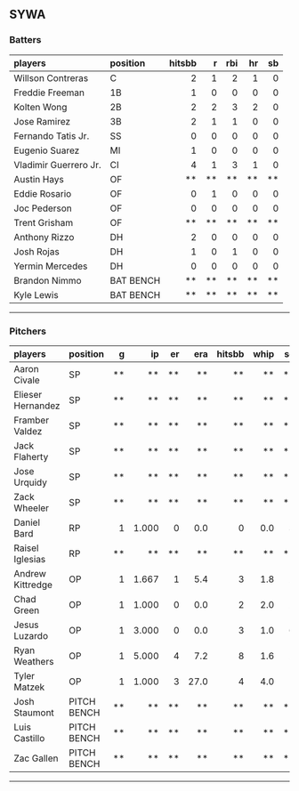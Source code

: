 ## SYWA

### Batters

 
|players               |position  | hitsbb|  r| rbi| hr| sb| 
|:---------------------|:---------|------:|--:|---:|--:|--:| 
|Willson Contreras     |C         |      2|  1|   2|  1|  0| 
|Freddie Freeman       |1B        |      1|  0|   0|  0|  0| 
|Kolten Wong           |2B        |      2|  2|   3|  2|  0| 
|Jose Ramirez          |3B        |      2|  1|   1|  0|  0| 
|Fernando Tatis Jr.    |SS        |      0|  0|   0|  0|  0| 
|Eugenio Suarez        |MI        |      1|  0|   0|  0|  0| 
|Vladimir Guerrero Jr. |CI        |      4|  1|   3|  1|  0| 
|Austin Hays           |OF        |     **| **|  **| **| **| 
|Eddie Rosario         |OF        |      0|  1|   0|  0|  0| 
|Joc Pederson          |OF        |      0|  0|   0|  0|  0| 
|Trent Grisham         |OF        |     **| **|  **| **| **| 
|Anthony Rizzo         |DH        |      2|  0|   0|  0|  0| 
|Josh Rojas            |DH        |      1|  0|   1|  0|  0| 
|Yermin Mercedes       |DH        |      0|  0|   0|  0|  0| 
|Brandon Nimmo         |BAT BENCH |     **| **|  **| **| **| 
|Kyle Lewis            |BAT BENCH |     **| **|  **| **| **| 


* * *

### Pitchers

 
|players           |position    |  g|    ip| er|  era| hitsbb| whip| so|  w| sv| 
|:-----------------|:-----------|--:|-----:|--:|----:|------:|----:|--:|--:|--:| 
|Aaron Civale      |SP          | **|    **| **|   **|     **|   **| **| **| **| 
|Elieser Hernandez |SP          | **|    **| **|   **|     **|   **| **| **| **| 
|Framber Valdez    |SP          | **|    **| **|   **|     **|   **| **| **| **| 
|Jack Flaherty     |SP          | **|    **| **|   **|     **|   **| **| **| **| 
|Jose Urquidy      |SP          | **|    **| **|   **|     **|   **| **| **| **| 
|Zack Wheeler      |SP          | **|    **| **|   **|     **|   **| **| **| **| 
|Daniel Bard       |RP          |  1| 1.000|  0|  0.0|      0|  0.0|  3|  0|  0| 
|Raisel Iglesias   |RP          | **|    **| **|   **|     **|   **| **| **| **| 
|Andrew Kittredge  |OP          |  1| 1.667|  1|  5.4|      3|  1.8|  2|  0|  0| 
|Chad Green        |OP          |  1| 1.000|  0|  0.0|      2|  2.0|  2|  0|  0| 
|Jesus Luzardo     |OP          |  1| 3.000|  0|  0.0|      3|  1.0|  6|  1|  0| 
|Ryan Weathers     |OP          |  1| 5.000|  4|  7.2|      8|  1.6|  2|  0|  0| 
|Tyler Matzek      |OP          |  1| 1.000|  3| 27.0|      4|  4.0|  1|  0|  0| 
|Josh Staumont     |PITCH BENCH | **|    **| **|   **|     **|   **| **| **| **| 
|Luis Castillo     |PITCH BENCH | **|    **| **|   **|     **|   **| **| **| **| 
|Zac Gallen        |PITCH BENCH | **|    **| **|   **|     **|   **| **| **| **| 


* * *


